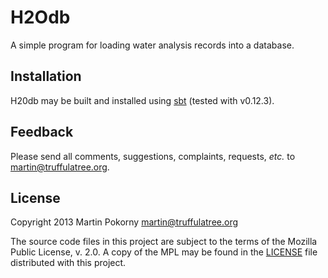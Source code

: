 H2Odb
=====

A simple program for loading water analysis records into a database.

Installation
------------

H20db may be built and installed using [sbt](http://www.scala-sbt.org/ "sbt") (tested with v0.12.3).

Feedback
--------

Please send all comments, suggestions, complaints, requests, *etc.* to <martin@truffulatree.org>.

License
-------

Copyright 2013 Martin Pokorny <martin@truffulatree.org>

The source code files in this project are subject to the terms of the Mozilla Public License, v. 2.0. A copy of the MPL may be found in the [LICENSE](LICENSE) file distributed with this project.
